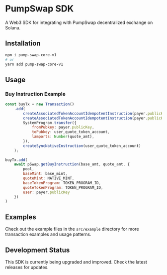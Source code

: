 # PumpSwap SDK

A Web3 SDK for integrating with PumpSwap decentralized exchange on Solana.

## Installation

```bash
npm i pump-swap-core-v1
# or
yarn add pump-swap-core-v1
```

## Usage

### Buy Instruction Example

```javascript
const buyTx = new Transaction()
    .add(
        createAssociatedTokenAccountIdempotentInstruction(payer.publicKey, user_base_token_account, payer.publicKey, base_mint),
        createAssociatedTokenAccountIdempotentInstruction(payer.publicKey, user_quote_token_account, payer.publicKey, NATIVE_MINT),
        SystemProgram.transfer({
            fromPubkey: payer.publicKey,
            toPubkey: user_quote_token_account,
            lamports: Number(quote_amt),
        }),
        createSyncNativeInstruction(user_quote_token_account)
    );
    
buyTx.add(
    await pSwap.getBuyInstruction(base_amt, quote_amt, {
        pool,
        baseMint: base_mint,
        quoteMint: NATIVE_MINT,
        baseTokenProgram: TOKEN_PROGRAM_ID,
        quoteTokenProgram: TOKEN_PROGRAM_ID,
        user: payer.publicKey
    })
)
```

## Examples

Check out the example files in the `src/example` directory for more transaction examples and usage patterns.

## Development Status

This SDK is currently being upgraded and improved. Check the latest releases for updates.
